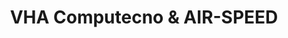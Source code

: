 ---
title: "VHA Computecno & AIR-SPEED"
url: /anatuya/vha-computecno-und-air-speed/
shop: Computer
---
